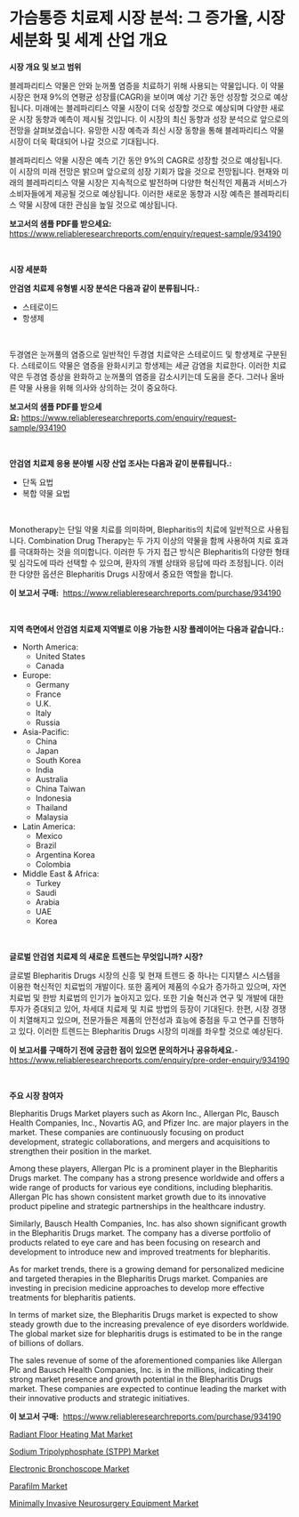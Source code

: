<p><h1>가슴통증 치료제 시장 분석: 그 증가율, 시장 세분화 및 세계 산업 개요</h1></p><p><strong>시장 개요 및 보고 범위</strong></p>
<p><p>블레파리티스 약물은 안와 눈꺼풀 염증을 치료하기 위해 사용되는 약물입니다. 이 약물 시장은 현재 9%의 연평균 성장률(CAGR)을 보이며 예상 기간 동안 성장할 것으로 예상됩니다. 미래에는 블레파리티스 약물 시장이 더욱 성장할 것으로 예상되며 다양한 새로운 시장 동향과 예측이 제시될 것입니다. 이 시장의 최신 동향과 성장 분석으로 앞으로의 전망을 살펴보겠습니다. 유망한 시장 예측과 최신 시장 동향을 통해 블레파리티스 약물 시장이 더욱 확대되어 나갈 것으로 기대됩니다.</p><p>블레파리티스 약물 시장은 예측 기간 동안 9%의 CAGR로 성장할 것으로 예상됩니다. 이 시장의 미래 전망은 밝으며 앞으로의 성장 기회가 많을 것으로 전망됩니다. 현재와 미래의 블레파리티스 약물 시장은 지속적으로 발전하며 다양한 혁신적인 제품과 서비스가 소비자들에게 제공될 것으로 예상됩니다. 이러한 새로운 동향과 시장 예측은 블레파리티스 약물 시장에 대한 관심을 높일 것으로 예상됩니다.</p></p>
<p><strong>보고서의 샘플 PDF를 받으세요:</strong> <a href="https://www.reliableresearchreports.com/enquiry/request-sample/934190">https://www.reliableresearchreports.com/enquiry/request-sample/934190</a></p>
<p>&nbsp;</p>
<p><strong>시장 세분화</strong></p>
<p><strong>안검염 치료제 유형별 시장 분석은 다음과 같이 분류됩니다.:</strong></p>
<p><ul><li>스테로이드</li><li>항생제</li></ul></p>
<p>&nbsp;</p>
<p><p>두경염은 눈꺼풀의 염증으로 일반적인 두경염 치료약은 스테로이드 및 항생제로 구분된다. 스테로이드 약물은 염증을 완화시키고 항생제는 세균 감염을 치료한다. 이러한 치료약은 두경염 증상을 완화하고 눈꺼풀의 염증을 감소시키는데 도움을 준다. 그러나 올바른 약물 사용을 위해 의사와 상의하는 것이 중요하다.</p></p>
<p><strong>보고서의 샘플 PDF를 받으세요:</strong>&nbsp;<a href="https://www.reliableresearchreports.com/enquiry/request-sample/934190">https://www.reliableresearchreports.com/enquiry/request-sample/934190</a></p>
<p>&nbsp;</p>
<p><strong> 안검염 치료제 응용 분야별 시장 산업 조사는 다음과 같이 분류됩니다.:</strong></p>
<p><ul><li>단독 요법</li><li>복합 약물 요법</li></ul></p>
<p>&nbsp;</p>
<p><p>Monotherapy는 단일 약물 치료를 의미하며, Blepharitis의 치료에 일반적으로 사용됩니다. Combination Drug Therapy는 두 가지 이상의 약물을 함께 사용하여 치료 효과를 극대화하는 것을 의미합니다. 이러한 두 가지 접근 방식은 Blepharitis의 다양한 형태 및 심각도에 따라 선택할 수 있으며, 환자의 개별 상태와 응답에 따라 조정됩니다. 이러한 다양한 옵션은 Blepharitis Drugs 시장에서 중요한 역할을 합니다.</p></p>
<p><strong>이 보고서 구매:</strong>&nbsp; <a href="https://www.reliableresearchreports.com/purchase/934190">https://www.reliableresearchreports.com/purchase/934190</a></p>
<p>&nbsp;</p>
<p><strong>지역 측면에서 안검염 치료제 지역별로 이용 가능한 시장 플레이어는 다음과 같습니다.:</strong></p>
<p><ul>
    <li>
        North America:
        <ul>
            <li>United States</li>
            <li>Canada</li>
        </ul>
    </li>
    <li>
        Europe:
        <ul>
            <li>Germany</li>
            <li>France</li>
            <li>U.K.</li>
            <li>Italy</li>
            <li>Russia</li>
        </ul>
    </li>
    <li>
        Asia-Pacific:
        <ul>
            <li>China</li>
            <li>Japan</li>
            <li>South Korea</li>
            <li>India</li>
            <li>Australia</li>
            <li>China Taiwan</li>
            <li>Indonesia</li>
            <li>Thailand</li>
            <li>Malaysia</li>
        </ul>
    </li>
    <li>
        Latin America:
        <ul>
            <li>Mexico</li>
            <li>Brazil</li>
            <li>Argentina Korea</li>
            <li>Colombia</li>
        </ul>
    </li>
    <li>
        Middle East & Africa:
        <ul>
            <li>Turkey</li>
            <li>Saudi</li>
            <li>Arabia</li>
            <li>UAE</li>
            <li>Korea</li>
        </ul>
    </li>
    </ul></p>
<p>&nbsp;</p>
<p><strong>글로벌 안검염 치료제 의 새로운 트렌드는 무엇입니까? 시장?</strong></p>
<p><p>글로벌 Blepharitis Drugs 시장의 신흥 및 현재 트렌드 중 하나는 디지턭스 시스템을 이용한 혁신적인 치료법의 개발이다. 또한 홈케어 제품의 수요가 증가하고 있으며, 자연 치료법 및 한방 치료법의 인기가 높아지고 있다. 또한 기술 혁신과 연구 및 개발에 대한 투자가 증대되고 있어, 차세대 치료제 및 치료 방법의 등장이 기대된다. 한편, 시장 경쟁이 치열해지고 있으며, 전문가들은 제품의 안전성과 효능에 중점을 두고 연구를 진행하고 있다. 이러한 트렌드는 Blepharitis Drugs 시장의 미래를 좌우할 것으로 예상된다.</p></p>
<p><strong>이 보고서를 구매하기 전에 궁금한 점이 있으면 문의하거나 공유하세요.</strong>- <a href="https://www.reliableresearchreports.com/enquiry/pre-order-enquiry/934190">https://www.reliableresearchreports.com/enquiry/pre-order-enquiry/934190</a></p>
<p>&nbsp;</p>
<p><strong>주요 시장 참여자</strong></p>
<p><p>Blepharitis Drugs Market players such as Akorn Inc., Allergan Plc, Bausch Health Companies, Inc., Novartis AG, and Pfizer Inc. are major players in the market. These companies are continuously focusing on product development, strategic collaborations, and mergers and acquisitions to strengthen their position in the market.</p><p>Among these players, Allergan Plc is a prominent player in the Blepharitis Drugs market. The company has a strong presence worldwide and offers a wide range of products for various eye conditions, including blepharitis. Allergan Plc has shown consistent market growth due to its innovative product pipeline and strategic partnerships in the healthcare industry.</p><p>Similarly, Bausch Health Companies, Inc. has also shown significant growth in the Blepharitis Drugs market. The company has a diverse portfolio of products related to eye care and has been focusing on research and development to introduce new and improved treatments for blepharitis.</p><p>As for market trends, there is a growing demand for personalized medicine and targeted therapies in the Blepharitis Drugs market. Companies are investing in precision medicine approaches to develop more effective treatments for blepharitis patients.</p><p>In terms of market size, the Blepharitis Drugs market is expected to show steady growth due to the increasing prevalence of eye disorders worldwide. The global market size for blepharitis drugs is estimated to be in the range of billions of dollars.</p><p>The sales revenue of some of the aforementioned companies like Allergan Plc and Bausch Health Companies, Inc. is in the millions, indicating their strong market presence and growth potential in the Blepharitis Drugs market. These companies are expected to continue leading the market with their innovative products and strategic initiatives.</p></p>
<p><strong>이 보고서 구매:</strong>&nbsp;&nbsp;<a href="https://www.reliableresearchreports.com/purchase/934190">https://www.reliableresearchreports.com/purchase/934190</a></p>
<p><p><a href="https://summer-dogwood-3e9.notion.site/Radiant-Floor-Heating-Mat-Market-Research-Report-Provides-thorough-Industry-Overview-which-offers-a-0a594662f97042018fa0188140f8dcbd">Radiant Floor Heating Mat Market</a></p><p><a href="https://issuu.com/reportprime-2/docs/sodium-tripolyphosphate-stpp-market-size-2030.pptx">Sodium Tripolyphosphate (STPP) Market</a></p><p><a href="https://github.com/GroverBarry/Market-Research-Report-List-4/blob/main/electronic-bronchoscope-market.md">Electronic Bronchoscope Market</a></p><p><a href="https://view.publitas.com/reportprime-1/parafilm-market-research-report-reveals-the-latest-trends-and-opportunities-of-this-market-for-period-from-2024-2031/">Parafilm Market</a></p><p><a href="https://github.com/lylyparadise/Market-Research-Report-List-2/blob/main/minimally-invasive-neurosurgery-equipment-market.md">Minimally Invasive Neurosurgery Equipment Market</a></p></p>
